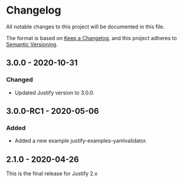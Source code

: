 # Changelog
All notable changes to this project will be documented in this file.

The format is based on [Keep a Changelog](https://keepachangelog.com/en/1.0.0/),
and this project adheres to [Semantic Versioning](https://semver.org/spec/v2.0.0.html).

## 3.0.0 - 2020-10-31
### Changed
- Updated Justify version to 3.0.0.

## 3.0.0-RC1 - 2020-05-06
### Added
- Added a new example justify-examples-yamlvalidator.

## 2.1.0 - 2020-04-26
This is the final release for Justify 2.x
